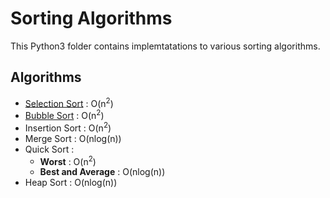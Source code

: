 # Sorting Algorithms
This Python3 folder contains implemtatations to various sorting algorithms.

## Algorithms
- [Selection Sort](https://github.com/josecorella/lets-talk-about-sorts/blob/fe5ead614231753f3112a3c8371a220ed93a6210/python/sorts.py#L1) : O(n<sup>2</sup>)
- [Bubble Sort](https://github.com/josecorella/lets-talk-about-sorts/blob/fe5ead614231753f3112a3c8371a220ed93a6210/python/sorts.py#L10) : O(n<sup>2</sup>)
- Insertion Sort : O(n<sup>2</sup>)
- Merge Sort : O(nlog(n))
- Quick Sort : 
    - <b>Worst</b> : O(n<sup>2</sup>)
    - <b>Best and Average</b> : O(nlog(n))
- Heap Sort : O(nlog(n))
